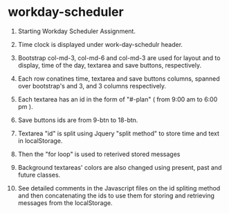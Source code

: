 # workday-scheduler
1. Starting Workday Scheduler Assignment.

2. Time clock is displayed under work-day-schedulr header.

3. Bootstrap col-md-3, col-md-6 and col-md-3 are used for layout and
    to display, time of the day, textarea and save buttons, respectively.

4. Each row conatines time, textarea and save buttons columns, spanned over bootstrap's
   and 3, and 3 columns respectively.

5. Each textarea has an id in the form of "#-plan" ( from 9:00 am to 6:00 pm ). 

6. Save buttons ids are from 9-btn to 18-btn.

7. Textarea "id" is split using Jquery "split method"
    to store time and text in localStorage.

8.  Then the "for loop" is used to reterived stored messages 

9.  Background textareas' colors are also changed using
    present, past and future classes.   

10. See detailed comments in the Javascript files on the id spliting  method and
    then concatenating the ids to use them for storing and retrieving messages from the localStorage.


